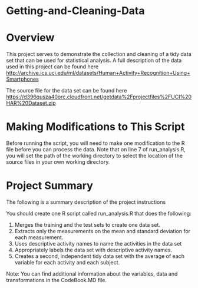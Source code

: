 # Getting-and-Cleaning-Data

# Overview
This project serves to demonstrate the collection and cleaning of a tidy data set that can be used for statistical analysis. A full description of the data used in this project can be found here http://archive.ics.uci.edu/ml/datasets/Human+Activity+Recognition+Using+Smartphones

The source file for the data set can be found here https://d396qusza40orc.cloudfront.net/getdata%2Fprojectfiles%2FUCI%20HAR%20Dataset.zip

# Making Modifications to This Script
Before running the script, you will need to make one modification to the R file before you can process the data. Note that on line 7 of run_analysis.R, you will set the path of the working directory to select the location of the source files in your own working directory.

# Project Summary
The following is a summary description of the project instructions

You should create one R script called run_analysis.R that does the following:

1. Merges the training and the test sets to create one data set.
2. Extracts only the measurements on the mean and standard deviation for each measurement.
3. Uses descriptive activity names to name the activities in the data set
4. Appropriately labels the data set with descriptive activity names.
5. Creates a second, independent tidy data set with the average of each variable for each activity and each subject.

Note: You can find additional information about the variables, data and transformations in the CodeBook.MD file.
